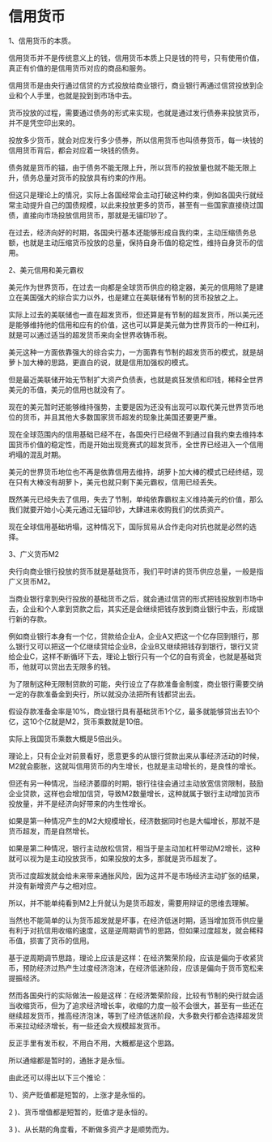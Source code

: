 # 信用货币

1、信用货币的本质。

信用货币并不是传统意义上的钱，信用货币本质上只是钱的符号，只有使用价值，真正有价值的是信用货币对应的商品和服务。

信用货币是由央行通过信贷的方式投放给商业银行，商业银行再通过信贷投放到企业和个人手里，也就是投到到市场中去。

货币投放的过程，需要通过债务的形式来实现，也就是通过发行债券来投放货币，并不是凭空印出来的。

投放多少货币，就会对应发行多少债券，所以信用货币也叫债券货币，每一块钱的信用货币背后，都会对应着一块钱的债务。

债务就是货币的锚，由于债务不能无限上升，所以货币的投放量也就不能无限上升，债务总量对货币的投放具有约束的作用。

但这只是理论上的情况，实际上各国经常会主动打破这种约束，例如各国央行就经常主动提升自己的国债规模，以此来投放更多的货币，甚至有一些国家直接绕过国债，直接向市场投放信用货币，那就是无锚印钞了。

在过去，经济向好的时期，各国央行基本还能够形成自我约束，主动压缩债务总额，也就是主动压缩货币投放的总量，保持自身币值的稳定性，维持自身货币的信用。

2、美元信用和美元霸权

美元作为世界货币，在过去一向都是全球货币供应的稳定器，美元的信用除了是建立在美国强大的综合实力以外，也是建立在美联储有节制的货币投放之上。

实际上过去的美联储也一直在超发货币，但还算是有节制的超发货币，所以美元还是能够维持他的信用和应有的价值，这也可以算是美元做为世界货币的一种红利，就是可以通过适当的超发货币来向全世界收铸币税。

美元这种一方面依靠强大的综合实力，一方面靠有节制的超发货币的模式，就是胡萝卜加大棒的思路，更直白的说，就是信用加强权的模式。

但是最近美联储开始无节制扩大资产负债表，也就是疯狂发债和印钱，稀释全世界美元的币值，美元的信用也就没有了。

现在的美元暂时还能够维持强势，主要是因为还没有出现可以取代美元世界货币地位的货币，并且其他大多数国家货币超发的现象比美国还要更严重。

现在全球范围内的信用基础已经不在，各国央行已经做不到通过自我约束去维持本国货币价值的稳定性，而是开始出现竞赛式的超发货币，全世界已经进入一个信用坍塌的混乱时期。

美元的世界货币地位也不再是依靠信用去维持，胡萝卜加大棒的模式已经终结，现在只有大棒没有胡萝卜，美元也就只剩下美元霸权，信用已经丢失。

既然美元已经失去了信用，失去了节制，单纯依靠霸权主义维持美元的价值，那么我们就要开始小心美元通过无锚印钞，大肆进来收购我们的优质资产。

现在全球信用基础坍塌，这种情况下，国际贸易从合作走向对抗也就是必然的选择。

3、广义货币M2

央行向商业银行投放的货币就是基础货币，我们平时讲的货币供应总量，一般是指广义货币M2。

当商业银行拿到央行投放的基础货币之后，就会通过信贷的形式把钱投放到市场中去，企业和个人拿到贷款之后，其实还是会继续把钱存放到商业银行中去，形成银行新的存款。

例如商业银行本身有一个亿，贷款给企业A，企业A又把这一个亿存回到银行，那么银行又可以把这一个亿继续贷给企业B，企业B又继续把钱存到银行，银行又贷给企业C，这样不断循环下去，理论上银行只有一个亿的自有资金，也就是基础货币，他就可以贷出去无限多的钱。

为了限制这种无限制贷款的可能，央行设立了存款准备金制度，商业银行需要交纳一定的存款准备金到央行，所以就没办法把所有钱都贷出去。

假设存款准备金率是10%，商业银行具有基础货币1个亿，最多就能够贷出去10个亿，这10个亿就是M2，货币乘数就是10倍。

实际上我国货币乘数大概是5倍出头。

理论上，只有企业对前景看好，愿意更多的从银行贷款出来从事经济活动的时候，M2就会膨胀，这就叫信用货币的内生增长，也就是主动增长的，是良性的增长。

但还有另一种情况，当经济萎靡的时期，银行往往会通过主动放宽信贷限制，鼓励企业贷款，这样也会增加信贷，导致M2数量增长，这种就属于银行主动增加货币投放量，并不是经济向好带来的内生性增长。

如果是第一种情况产生的M2大规模增长，经济数据同时也是大幅增长，那就不是货币超发，而是自然增长。

如果是第二种情况，银行主动放松信贷，相当于是主动加杠杆带动M2增长，这种就可以视为是主动投放货币，如果投放的太多，那就是货币超发了。

货币过度超发就会给未来带来通胀风险，因为这并不是市场经济主动扩张的结果，并没有新增资产与之相对应。

所以，并不能单纯看到M2上升就认为是货币超发，需要用辩证的思维去理解。

当然也不能简单的认为货币超发就是坏事，在经济低迷时期，适当增加货币供应量有利于对抗信用收缩的速度，这是逆周期调节的思路，但如果过度超发，就会稀释币值，损害了货币的信用。

基于逆周期调节思路，理论上应该是这样：在经济繁荣阶段，应该是偏向于收紧货币，预防经济过热产生过度经济泡沫，在经济低迷阶段，应该是偏向于货币宽松来提振经济。

然而各国央行的实际做法一般是这样：在经济繁荣阶段，比较有节制的央行就会适当收缩货币，但为了追求经济增长率，收缩的力度一般不会很大，甚至有一些还在继续超发货币，推高经济泡沫，等到了经济低迷阶段，大多数央行都会选择超发货币来拉动经济增长，有一些还会大规模超发货币。

反正手里有发币权，不用白不用，大概都是这个思路。

所以通缩都是暂时的，通胀才是永恒。

由此还可以得出以下三个推论：

1）、资产贬值都是短暂的，上涨才是永恒的。

2 )、货币增值都是短暂的，贬值才是永恒的。

3 )、从长期的角度看，不断做多资产才是顺势而为。
